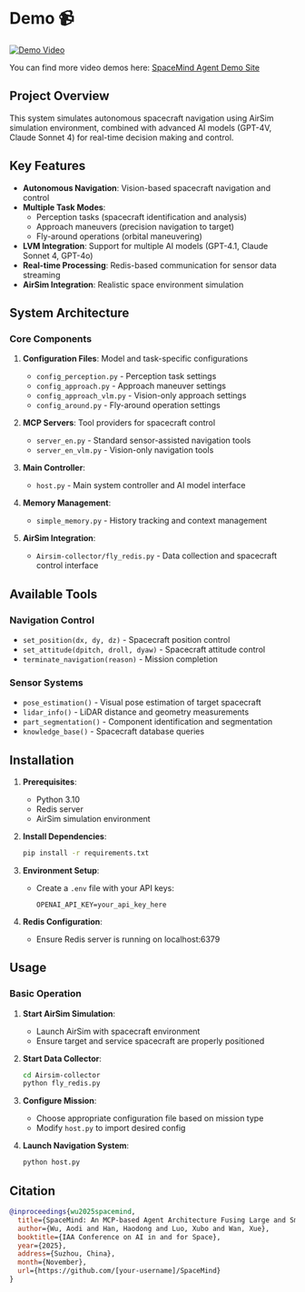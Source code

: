 # Demo 📹

[![Demo Video](https://img.shields.io/badge/View%20Demo-SpaceMind%20Agent-blue?style=for-the-badge&logo=youtube)](https://sites.google.com/view/spacemind-agent/)

You can find more video demos here: [SpaceMind Agent Demo Site](https://sites.google.com/view/spacemind-agent/)

## Project Overview

This system simulates autonomous spacecraft navigation using AirSim simulation environment, combined with advanced AI models (GPT-4V, Claude Sonnet 4) for real-time decision making and control.

## Key Features

- **Autonomous Navigation**: Vision-based spacecraft navigation and control
- **Multiple Task Modes**: 
  - Perception tasks (spacecraft identification and analysis)
  - Approach maneuvers (precision navigation to target)
  - Fly-around operations (orbital maneuvering)
- **LVM Integration**: Support for multiple AI models (GPT-4.1, Claude Sonnet 4, GPT-4o)
- **Real-time Processing**: Redis-based communication for sensor data streaming
- **AirSim Integration**: Realistic space environment simulation

## System Architecture

### Core Components

1. **Configuration Files**: Model and task-specific configurations
   - `config_perception.py` - Perception task settings
   - `config_approach.py` - Approach maneuver settings
   - `config_approach_vlm.py` - Vision-only approach settings
   - `config_around.py` - Fly-around operation settings

2. **MCP Servers**: Tool providers for spacecraft control
   - `server_en.py` - Standard sensor-assisted navigation tools
   - `server_en_vlm.py` - Vision-only navigation tools

3. **Main Controller**: 
   - `host.py` - Main system controller and AI model interface

4. **Memory Management**:
   - `simple_memory.py` - History tracking and context management

5. **AirSim Integration**:
   - `Airsim-collector/fly_redis.py` - Data collection and spacecraft control interface

## Available Tools

### Navigation Control
- `set_position(dx, dy, dz)` - Spacecraft position control
- `set_attitude(dpitch, droll, dyaw)` - Spacecraft attitude control
- `terminate_navigation(reason)` - Mission completion

### Sensor Systems
- `pose_estimation()` - Visual pose estimation of target spacecraft
- `lidar_info()` - LiDAR distance and geometry measurements
- `part_segmentation()` - Component identification and segmentation
- `knowledge_base()` - Spacecraft database queries

## Installation

1. **Prerequisites**:
   - Python 3.10
   - Redis server
   - AirSim simulation environment

2. **Install Dependencies**:
   ```bash
   pip install -r requirements.txt
   ```

3. **Environment Setup**:
   - Create a `.env` file with your API keys:
     ```
     OPENAI_API_KEY=your_api_key_here
     ```

4. **Redis Configuration**:
   - Ensure Redis server is running on localhost:6379

## Usage

### Basic Operation

1. **Start AirSim Simulation**:
   - Launch AirSim with spacecraft environment
   - Ensure target and service spacecraft are properly positioned

2. **Start Data Collector**:
   ```bash
   cd Airsim-collector
   python fly_redis.py
   ```

3. **Configure Mission**:
   - Choose appropriate configuration file based on mission type
   - Modify `host.py` to import desired config

4. **Launch Navigation System**:
   ```bash
   python host.py
   ```

## Citation

```bibtex
@inproceedings{wu2025spacemind,
  title={SpaceMind: An MCP-based Agent Architecture Fusing Large and Small Models for On-orbit Servicing},
  author={Wu, Aodi and Han, Haodong and Luo, Xubo and Wan, Xue},
  booktitle={IAA Conference on AI in and for Space},
  year={2025},
  address={Suzhou, China},
  month={November},
  url={https://github.com/[your-username]/SpaceMind}
}
```
